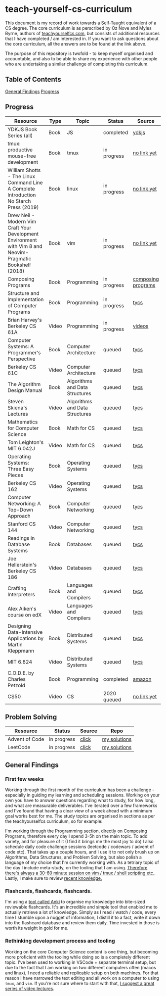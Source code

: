 # teach-yourself-cs-curriculum

This document is my record of work towards a Self-Taught equivalent of a CS degree. The core curriculum is as perscribed by Oz Nove and Myles Byrne, authors of [teachyourselfcs.com](https://teachyourselfcs.com), but consists of additional resources that I have completed / am interested in. If you want to ask questions about the core curriculum, all the answers are to be found at the link above.

The purpose of this repository is twofold - to keep myself organised and accountable, and also to be able to share my experience with other people who are undertaking a similar challenge of completing this curriculum.

## Table of Contents

[General Findings](#general-findings)
[Progress](#progress)

## Progress

Resource | Type | Topic | Status | Source
---------|------|-------|--------|-------
YDKJS Book Series (all) | Book | JS | completed | [ydkjs](https://github.com/getify/You-Dont-Know-JS)
tmux: productive mouse-free development | Book | tmux | in progress | [no link yet]() 
William Shotts - The Linux Command Line A Complete Introduction No Starch Press (2019) | Book | linux | in progress | [no link yet]() 
Drew Neil - Modern Vim Craft Your Development Environment with Vim 8 and Neovim-Pragmatic Bookshelf (2018) | Book | vim | in progress | [no link yet]() 
Composing Programs | Book | Programming | in progress | [composing programs](https://composingprograms.com/) 
Structure and Implementation of Computer Programs | Book | Programming | in progress | [tycs](https://teachyourselfcs.com/)
Brian Harvey's Berkeley CS 61A | Video |  Programming | in progress | [videos](https://archive.org/details/ucberkeley-webcast-PL3E89002AA9B9879E?sort=titleSorter)
Computer Systems: A Programmer's Perspective | Book | Computer Architecture | queued | [tycs](https://teachyourselfcs.com/)
Berkeley CS 61C | Video | Computer Architecture | queued | [tycs](https://teachyourselfcs.com/)
The Algorithm Design Manual | Book | Algorithms and Data Structures | queued | [tycs](https://teachyourselfcs.com/)
Steven Skiena's Lectures | Video | Algorithms and Data Structures | queued | [tycs](https://teachyourselfcs.com/)
Mathematics for Computer Science | Book | Math for CS | queued | [tycs](https://teachyourselfcs.com/)
Tom Leighton's MIT 6.042J | Video | Math for CS | queued | [tycs](https://teachyourselfcs.com/)
Operating Systems: Three Easy Pieces | Book | Operating Systems | queued | [tycs](https://teachyourselfcs.com/)
Berkeley CS 162 | Video | Operating Systems | queued | [tycs](https://teachyourselfcs.com/)
Computer Networking: A Top-Down Approach | Book | Computer Networking | queued | [tycs](https://teachyourselfcs.com/)
Stanford CS 144 | Video | Computer Networking | queued | [tycs](https://teachyourselfcs.com/)
Readings in Database Systems | Book | Databases | queued | [tycs](https://teachyourselfcs.com/)
Joe Hellerstein's Berkeley CS 186 | Video | Databases | queued | [tycs](https://teachyourselfcs.com/)
Crafting Interpreters | Book | Languages and Compilers | queued | [tycs](https://teachyourselfcs.com/)
Alex Aiken's course on edX | Video | Languages and Compilers | queued | [tycs](https://teachyourselfcs.com/)
Designing Data-Intensive Applications by Martin Kleppmann | Book | Distributed Systems | queued | [tycs](https://teachyourselfcs.com/)
MIT 6.824 | Video | Distributed Systems | queued | [tycs](https://teachyourselfcs.com/)
C.O.D.E. by Charles Petzold | Book | Programming | completed | [amazon](https://www.amazon.co.uk/Code-Language-Computer-Hardware-Software/dp/0735611319/ref=sr_1_1?adgrpid=50764275022&dchild=1&gclid=CjwKCAiAnvj9BRA4EiwAuUMDfyT5n7YXKm936Z8c81dv1Zk3kFNT3XOw6WG6fv90hR5zkOFLpAvgpxoCnF0QAvD_BwE&hvadid=259073923662&hvdev=c&hvlocint=9045954&hvlocphy=20853&hvnetw=g&hvqmt=b&hvrand=15507896899033965839&hvtargid=kwd-300578219443&hydadcr=17607_1775410&keywords=charles+petzold+code&qid=1606314907&sr=8-1&tag=googhydr-21)
CS50 | Video | CS | 2020 queued | [no link yet]()


## Problem Solving

Resource | Status | Source | Repo
---------|--------|--------|-----
Advent of Code | in progress | [click](https://adventofcode.com) | [my solutions](https://github.com/danielkaczmarczyk/adventOfCode)
LeetCode | in progress | [click](https://leetcode.com) | [my solutions](https://github.com/danielkaczmarczyk/leetCode)

## General Findings

### First few weeks

Working through the first month of the curriculum has been a challenge - especially in guiding my learning and scheduling sessions. Working on your own you have to answer questions regarding what to study, for how long, and what are measurable deliverables. I've iterated over a few frameworks and I've found that having a clear view of a week ahead with a minimum goal works best for me. The study topics are organised in sections as per the teachyourselfcs curriculum, so for example:

I'm working through the Programming section, directly on Composing Programs, therefore every day I spend 3-5h on the main topic. To add variety, and for pleasure of it (I find it brings me the most joy to do) I also schedule daily code challenge sessions (leetcode / codewars / advent of code etc). That takes up a couple hours, and I use it to not only brush up on Algorithms, Data Structures, and Problem Solving, but also polish a language of my choice that I'm currently working with. As a tetriary topic of the day I include meta-study, on the tooling that I am using. [Therefore there's always a 30-60 minute session on vim / tmux / shell scripting etc.](#rethinking-development-process-and-tooling). Lastly, I make sure to review [recent knowledge.](#flashcards,-flashcards,-flashcards.)

### Flashcards, flashcards, flashcards.

I'm using a [tool called Anki](https://apps.ankiweb.net/) to organise my knowledge into bite-sized reviewable flashcards. It's an incredible and simple tool that enabled me to actually retrieve a lot of knowledge. Simply as I read / watch / code, every time I stumble upon a nugget of information, I distill it to a fact, write it down into the flashcard database and review them daily. Time invested in those is worth its weight in gold for me.

### Rethinking development process and tooling

Working on the core Computer Science content is one thing, but becoming more proficient with the tooling while doing so is a completely different topic. I've been used to working in VSCode + separate terminal setup, but due to the fact that I am working on two different computers often (macos and linux), I need a reliable and replicable setup on both machines. For that reason I have narrowed the text editing and all work on a computer to using `tmux`, and `vim`. If you're not sure where to start with that, [I suggest a great series of video lectures](https://www.youtube.com/channel/UCuXy5tCgEninup9cGplbiFw).


